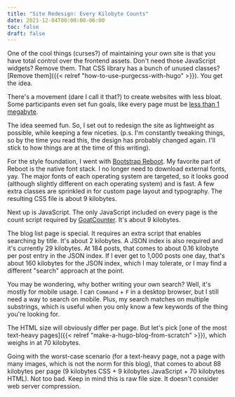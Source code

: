 ```yaml
---
title: "Site Redesign: Every Kilobyte Counts"
date: 2021-12-04T00:00:00-06:00
toc: false
draft: false
---
```


One of the cool things (curses?) of maintaining your own site is that you have total control over the frontend assets. Don't need those JavaScript widgets? Remove them. That CSS library has a bunch of unused classes? [Remove them]({{< relref "how-to-use-purgecss-with-hugo" >}}). You get the idea.

<!--more-->

There's a movement (dare I call it that?) to create websites with less bloat. Some participants even set fun goals, like every page must be [less than 1 megabyte](https://github.com/bradleytaunt/1mb-club).

The idea seemed fun. So, I set out to redesign the site as lightweight as possible, while keeping a few niceties. (p.s. I'm constantly tweaking things, so by the time you read this, the design has probably changed again. I'll stick to how things are at the time of this writing).

For the style foundation, I went with [Bootstrap Reboot](https://getbootstrap.com/docs/5.1/content/reboot/). My favorite part of Reboot is the native font stack. I no longer need to download external fonts, yay. The major fonts of each operating system are targeted, so it looks good (although slightly different on each operating system) and is fast. A few extra classes are sprinkled in for custom page layout and typography. The resulting CSS file is about 9 kilobytes.

Next up is JavaScript. The only JavaScript included on every page is the count script required by [GoatCounter](https://www.goatcounter.com/). It's about 9 kilobytes.

The blog list page is special. It requires an extra script that enables searching by title. It's about 2 kilobytes. A JSON index is also required and it's currently 29 kilobytes. At 184 posts, that comes to about 0.16 kilobyte per post entry in the JSON index. If I ever get to 1,000 posts one day, that's about 160 kilobytes for the JSON index, which I may tolerate, or I may find a different "search" approach at the point.

You may be wondering, why bother writing your own search? Well, it's mostly for mobile usage. I can `Command` + `F` in a desktop browser, but I still need a way to search on mobile. Plus, my search matches on multiple substrings, which is useful when you only know a few keywords of the thing you're looking for.

The HTML size will obviously differ per page. But let's pick [one of the most text-heavy pages]({{< relref "make-a-hugo-blog-from-scratch" >}}), which weighs in at 70 kilobytes.

Going with the worst-case scenario (for a text-heavy page, not a page with many images, which is not the norm for this blog), that comes to about 88 kilobytes per page (9 kilobytes CSS + 9 kilobytes JavaScript + 70 kilobytes HTML). Not too bad. Keep in mind this is raw file size. It doesn't consider web server compression.
